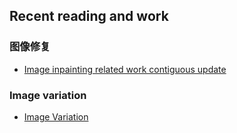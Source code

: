 ## Recent reading and work

### 图像修复

- [Image inpainting related work contiguous update](./articles/Image-inpainting-related-work-contiguous-update.md)

### Image variation

- [Image Variation](./articles/image-variation.md)
